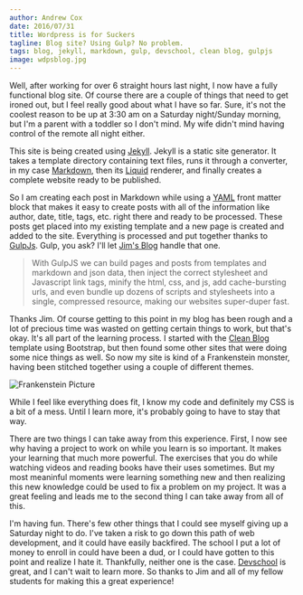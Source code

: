```yaml
---
author: Andrew Cox
date: 2016/07/31
title: Wordpress is for Suckers 
tagline: Blog site? Using Gulp? No problem.
tags: blog, jekyll, markdown, gulp, devschool, clean blog, gulpjs 
image: wdpsblog.jpg 
---
```


Well, after working for over 6 straight hours last night, I now have a fully functional blog site. Of course there are a couple of things that need to get ironed out, but I feel really good about what I have so far. Sure, it's not the coolest reason to be up at 3:30 am on a Saturday night/Sunday morning, but I'm a parent with a toddler so I don't mind. My wife didn't mind having control of the remote all night either.

<!--more-->

This site is being created using [Jekyll](https://jekyllrb.com). Jekyll is a static site generator. It takes a template directory containing text files, runs it through a converter, in my case [Markdown](https://daringfireball.net/projects/markdown), then its [Liquid](https://github.com/Shopify/liquid/wiki) renderer, and finally creates a complete website ready to be published.

So I am creating each post in Markdown while using a [YAML](http://yaml.org) front matter block that makes it easy to create posts with all of the information like author, date, title, tags, etc. right there and ready to be processed. These posts get placed into my existing template and a new page is created and added to the site. Everything is processed and put together thanks to [GulpJs](http://gulpjs.com). Gulp, you ask? I'll let [Jim's Blog](https://devschool.rocks/we-teach-gulpjs-for-front-end-development/) handle that one.

> With GulpJS we can build pages and posts from templates and markdown and json data, then inject the correct stylesheet and Javascript link tags, minify the html, css, and js, add cache-bursting urls, and even bundle up dozens of scripts and stylesheets into a single, compressed resource, making our websites super-duper fast.

Thanks Jim. Of course getting to this point in my blog has been rough and a lot of precious time was wasted on getting certain things to work, but that's okay. It's all part of the learning process. I started with the [Clean Blog](https://startbootstrap.com/template-overviews/clean-blog/) template using Bootstrap, but then found some other sites that were doing some nice things as well. So now my site is kind of a Frankenstein monster, having been stitched together using a couple of different themes. 

![Frankenstein Picture](../../img/frank.png)

While I feel like everything does fit, I know my code and definitely my CSS is a bit of a mess. Until I learn more, it's probably going to have to stay that way. 

There are two things I can take away from this experience. First, I now see why having a project to work on while you learn is so important. It makes your learning that much more powerful. The exercises that you do while watching videos and reading books have their uses sometimes. But my most meaninful moments were learning something new and then realizing this new knowledge could be used to fix a problem on my project. It was a great feeling and leads me to the second thing I can take away from all of this.

I'm having fun. There's few other things that I could see myself giving up a Saturday night to do. I've taken a risk to go down this path of web development, and it could have easily backfired. The school I put a lot of money to enroll in could have been a dud, or I could have gotten to this point and realize I hate it. Thankfully, neither one is the case. [Devschool](https://devschool.rocks) is great, and I can't wait to learn more. So thanks to Jim and all of my fellow students for making this a great experience!
